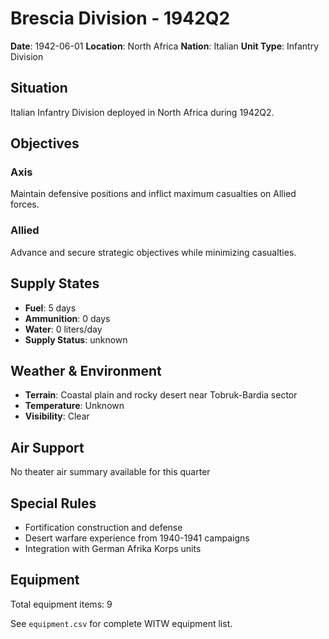 # Brescia Division - 1942Q2

**Date**: 1942-06-01
**Location**: North Africa
**Nation**: Italian
**Unit Type**: Infantry Division

## Situation

Italian Infantry Division deployed in North Africa during 1942Q2.

## Objectives

### Axis
Maintain defensive positions and inflict maximum casualties on Allied forces.

### Allied
Advance and secure strategic objectives while minimizing casualties.

## Supply States

- **Fuel**: 5 days
- **Ammunition**: 0 days
- **Water**: 0 liters/day
- **Supply Status**: unknown

## Weather & Environment

- **Terrain**: Coastal plain and rocky desert near Tobruk-Bardia sector
- **Temperature**: Unknown
- **Visibility**: Clear

## Air Support

No theater air summary available for this quarter

## Special Rules

- Fortification construction and defense
- Desert warfare experience from 1940-1941 campaigns
- Integration with German Afrika Korps units

## Equipment

Total equipment items: 9

See `equipment.csv` for complete WITW equipment list.
